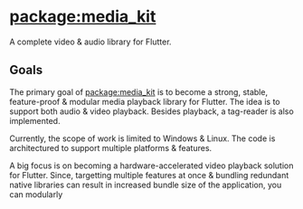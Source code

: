 # [package:media_kit](https://github.com/alexmercerind/media_kit)

A complete video & audio library for Flutter.

## Goals

The primary goal of [package:media_kit](https://github.com/alexmercerind/media_kit) is to become a strong, stable, feature-proof & modular media playback library for Flutter. The idea is to support both audio & video playback. Besides playback, a tag-reader is also implemented.

Currently, the scope of work is limited to Windows & Linux. The code is architectured to support multiple platforms & features.

A big focus is on becoming a hardware-accelerated video playback solution for Flutter. Since, targetting multiple features at once & bundling redundant native libraries can result in increased bundle size of the application, you can modularly
